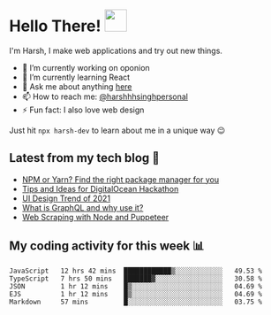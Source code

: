 # Hello There! <img src="https://media.giphy.com/media/hvRJCLFzcasrR4ia7z/giphy.gif" width="40px"></a>

I'm Harsh, I make web applications and try out new things.

 - :telescope: I’m currently working on oponion
 - :seedling: I’m currently learning React
 - :speech_balloon: Ask me about anything [here](https://github.com/harshhhdev/harshhhdev/discussions/1)
 - :mailbox: How to reach me: [@harshhhsinghpersonal](mailto:harshhh.singh.personal@gmail.com)
 - :zap: Fun fact: I also love web design

Just hit `npx harsh-dev` to learn about me in a unique way :wink:

## Latest from my tech blog :book:
<!-- BLOG-POST-LIST:START -->
- [NPM or Yarn? Find the right package manager for you](https://dev.to/harshhhdev/npm-or-yarn-find-the-right-pacakge-manager-for-you-17ko)
- [Tips and Ideas for DigitalOcean Hackathon](https://dev.to/harshhhdev/tips-and-ideas-for-digitalocean-hackathon-fha)
- [UI Design Trend of 2021](https://dev.to/harshhhdev/ui-design-trend-of-2021-4fb7)
- [What is GraphQL and why use it?](https://dev.to/harshhhdev/graphql-what-and-why-3f9n)
- [Web Scraping with Node and Puppeteer](https://dev.to/harshhhdev/guide-to-web-scraping-with-node-1kpe)
<!-- BLOG-POST-LIST:END -->

## My coding activity for this week 📊

<!--START_SECTION:waka-->
```text
JavaScript   12 hrs 42 mins  ████████████▒░░░░░░░░░░░░   49.53 % 
TypeScript   7 hrs 50 mins   ███████▓░░░░░░░░░░░░░░░░░   30.58 % 
JSON         1 hr 12 mins    █▒░░░░░░░░░░░░░░░░░░░░░░░   04.69 % 
EJS          1 hr 12 mins    █▒░░░░░░░░░░░░░░░░░░░░░░░   04.69 % 
Markdown     57 mins         █░░░░░░░░░░░░░░░░░░░░░░░░   03.75 % 
```
<!--END_SECTION:waka-->
